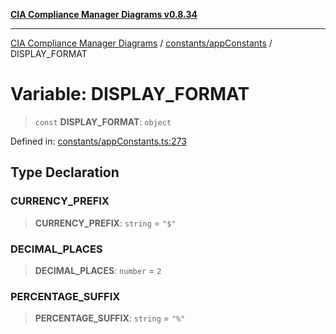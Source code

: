 [**CIA Compliance Manager Diagrams v0.8.34**](../../../README.md)

***

[CIA Compliance Manager Diagrams](../../../modules.md) / [constants/appConstants](../README.md) / DISPLAY\_FORMAT

# Variable: DISPLAY\_FORMAT

> `const` **DISPLAY\_FORMAT**: `object`

Defined in: [constants/appConstants.ts:273](https://github.com/Hack23/cia-compliance-manager/blob/a33140701dae02a85d2f0d957645dda4d2c4da41/src/constants/appConstants.ts#L273)

## Type Declaration

### CURRENCY\_PREFIX

> **CURRENCY\_PREFIX**: `string` = `"$"`

### DECIMAL\_PLACES

> **DECIMAL\_PLACES**: `number` = `2`

### PERCENTAGE\_SUFFIX

> **PERCENTAGE\_SUFFIX**: `string` = `"%"`
